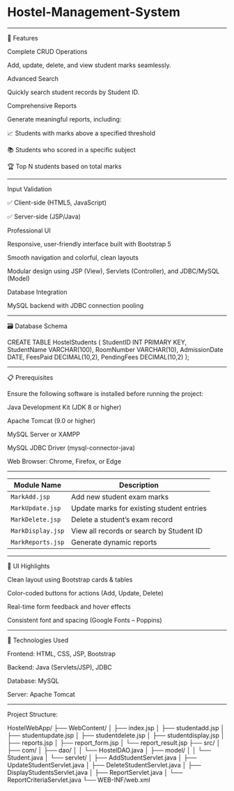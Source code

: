 # Hostel-Management-System
-----------------------------------------------------------------------------------------------------------------------------------------------------------------------------------------------
🚀 Features


Complete CRUD Operations

Add, update, delete, and view student marks seamlessly.

Advanced Search

Quickly search student records by Student ID.

Comprehensive Reports

Generate meaningful reports, including:

📈 Students with marks above a specified threshold

📚 Students who scored in a specific subject

🏆 Top N students based on total marks

-----------------------------------------------------------------------------------------------------------------------------------------------------------------------------------------------

Input Validation

✅ Client-side (HTML5, JavaScript)

✅ Server-side (JSP/Java)

Professional UI

Responsive, user-friendly interface built with Bootstrap 5

Smooth navigation and colorful, clean layouts

Modular design using JSP (View), Servlets (Controller), and JDBC/MySQL (Model)

Database Integration

MySQL backend with JDBC connection pooling

-----------------------------------------------------------------------------------------------------------------------------------------------------------------------------------------------

🗃️ Database Schema


CREATE TABLE HostelStudents (
StudentID INT PRIMARY KEY,
StudentName VARCHAR(100),
RoomNumber VARCHAR(10),
AdmissionDate DATE,
FeesPaid DECIMAL(10,2),
PendingFees DECIMAL(10,2)
);

-----------------------------------------------------------------------------------------------------------------------------------------------------------------------------------------------

📋 Prerequisites

Ensure the following software is installed before running the project:

Java Development Kit (JDK 8 or higher)

Apache Tomcat (9.0 or higher)

MySQL Server or XAMPP

MySQL JDBC Driver (mysql-connector-java)

Web Browser: Chrome, Firefox, or Edge

-----------------------------------------------------------------------------------------------------------------------------------------------------------------------------------------------

| Module Name       | Description                               |
| ----------------- | ----------------------------------------- |
| `MarkAdd.jsp`     | Add new student exam marks                |
| `MarkUpdate.jsp`  | Update marks for existing student entries |
| `MarkDelete.jsp`  | Delete a student’s exam record            |
| `MarkDisplay.jsp` | View all records or search by Student ID  |
| `MarkReports.jsp` | Generate dynamic reports                  |


-----------------------------------------------------------------------------------------------------------------------------------------------------------------------------------------------

🎨 UI Highlights

Clean layout using Bootstrap cards & tables

Color-coded buttons for actions (Add, Update, Delete)

Real-time form feedback and hover effects

Consistent font and spacing (Google Fonts – Poppins)

-----------------------------------------------------------------------------------------------------------------------------------------------------------------------------------------------

🔧 Technologies Used

Frontend: HTML, CSS, JSP, Bootstrap

Backend: Java (Servlets/JSP), JDBC

Database: MySQL

Server: Apache Tomcat

-----------------------------------------------------------------------------------------------------------------------------------------------------------------------------------------------

Project Structure:

HostelWebApp/
├── WebContent/
│ ├── index.jsp
│ ├── studentadd.jsp
│ ├── studentupdate.jsp
│ ├── studentdelete.jsp
│ ├── studentdisplay.jsp
│ ├── reports.jsp
│ ├── report_form.jsp
│ └── report_result.jsp
├── src/
│ ├── com/
│ ├── dao/
│ │ └── HostelDAO.java
│ ├── model/
│ │ └── Student.java
│ └── servlet/
│ ├── AddStudentServlet.java
│ ├── UpdateStudentServlet.java
│ ├── DeleteStudentServlet.java
│ ├── DisplayStudentsServlet.java
│ ├── ReportServlet.java
│ └── ReportCriteriaServlet.java
└── WEB-INF/web.xml
